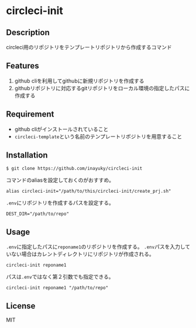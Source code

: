 # circleci-init

## Description
circleci用のリポジトリをテンプレートリポジトリから作成するコマンド

## Features

1. github cliを利用してgithubに新規リポジトリを作成する
2. githubリポジトリに対応するgitリポジトリをローカル環境の指定したパスに作成する

## Requirement

- github cliがインストールされていること
- `circleci-template`という名前のテンプレートリポジトリを用意すること

## Installation

```
$ git clone https://github.com/inayuky/circleci-init
```

コマンドのaliasを設定しておくのがおすすめ。

```.zshrc
alias circleci-init="/path/to/this/circleci-init/create_prj.sh"
```

`.env`にリポジトリを作成するパスを設定する。

```.env
DEST_DIR="/path/to/repo"
```

## Usage

`.env`に指定したパスに`reponame1`のリポジトリを作成する。
`.env`パスを入力していない場合はカレントディレクトリにリポジトリが作成される。

```
circleci-init reponame1
```

パスは`.env`ではなく第２引数でも指定できる。

```
circleci-init reponame1 "/path/to/repo"
```

## License

MIT

